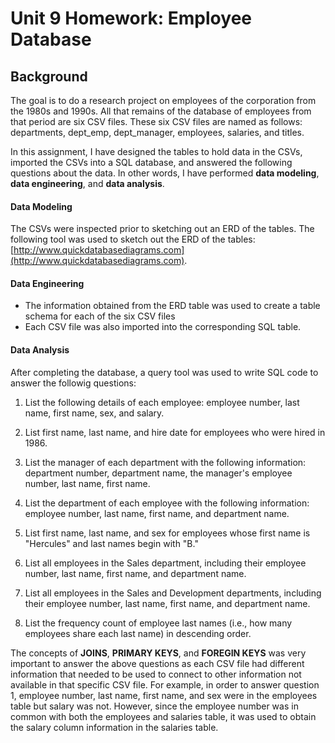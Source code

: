 # Unit 9 Homework: Employee Database

## Background

The goal is to do a research project on employees of the corporation from the 1980s and 1990s. All that remains of the database of employees from that period are six CSV files. These six CSV files are named as follows: departments, dept_emp, dept_manager, employees, salaries, and titles.

In this assignment, I have designed the tables to hold data in the CSVs, imported the CSVs into a SQL database, and answered the following questions about the data. In other words, I have performed **data modeling**, **data engineering**, and **data analysis**. 

#### Data Modeling

The CSVs were inspected prior to sketching out an ERD of the tables. The following tool was used to sketch out the ERD of the tables: [http://www.quickdatabasediagrams.com](http://www.quickdatabasediagrams.com).

#### Data Engineering

* The information obtained from the ERD table was used to create a table schema for each of the six CSV files
* Each CSV file was also imported into the corresponding SQL table. 

#### Data Analysis

After completing the database, a query tool was used to write SQL code to answer the followig questions:

1. List the following details of each employee: employee number, last name, first name, sex, and salary.

2. List first name, last name, and hire date for employees who were hired in 1986.

3. List the manager of each department with the following information: department number, department name, the manager's employee number, last name, first name.

4. List the department of each employee with the following information: employee number, last name, first name, and department name.

5. List first name, last name, and sex for employees whose first name is "Hercules" and last names begin with "B."

6. List all employees in the Sales department, including their employee number, last name, first name, and department name.

7. List all employees in the Sales and Development departments, including their employee number, last name, first name, and department name.

8. List the frequency count of employee last names (i.e., how many employees share each last name) in descending order.

The concepts of **JOINS**, **PRIMARY KEYS**, and **FOREGIN KEYS** was very important to answer the above questions as each CSV file had different information that needed to be used to connect to other information not available in that specific CSV file. For example, in order to answer question 1, employee number, last name, first name, and sex were in the employees table but salary was not. However, since the employee number was in common with both the employees and salaries table, it was used to obtain the salary column information in the salaries table.



